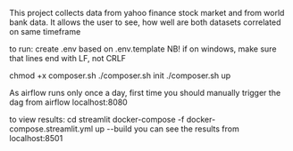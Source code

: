 This project collects data from yahoo finance stock market and from world bank data. It allows the user to see, how well are both datasets correlated on same timeframe

to run:
create .env based on .env.template NB! if on windows, make sure that lines end with LF, not CRLF

chmod +x composer.sh
./composer.sh init
./composer.sh up

As airflow runs only once a day, first time you should manually trigger the dag from airflow localhost:8080

to view results:
cd streamlit
docker-compose -f docker-compose.streamlit.yml up --build
you can see the results from localhost:8501
